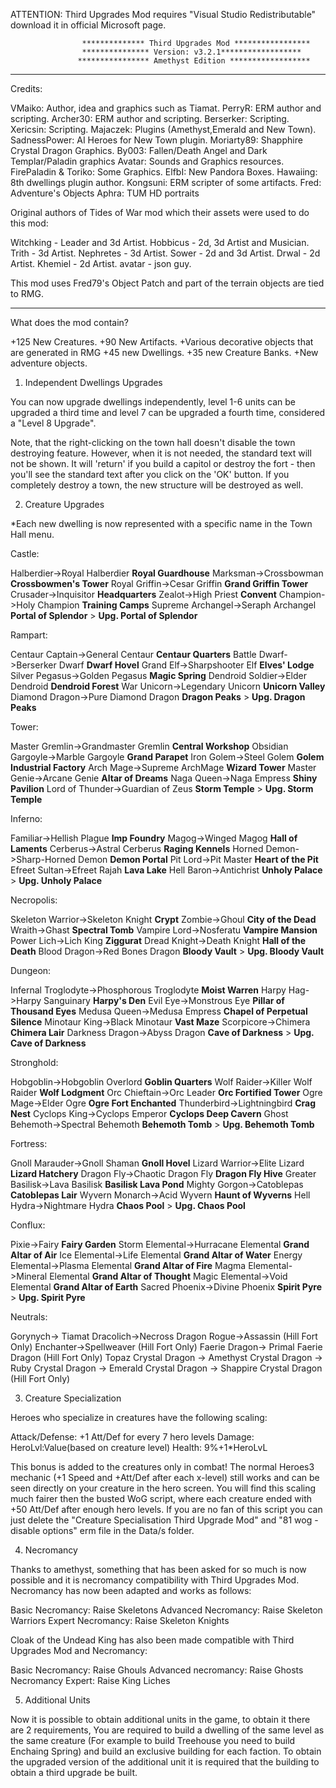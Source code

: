 ATTENTION: Third Upgrades Mod requires "Visual Studio Redistributable" download it in official Microsoft page.

                    ************** Third Upgrades Mod *****************
                    *************** Version: v3.2.1******************
                   **************** Amethyst Edition ******************

--------------------------------------------------------------------------------------------------

Credits:

VMaiko: Author, idea and graphics such as Tiamat.
PerryR: ERM author and scripting.
Archer30: ERM author and scripting.
Berserker: Scripting.
Xericsin: Scripting.
Majaczek: Plugins (Amethyst,Emerald and New Town).
SadnessPower: AI Heroes for New Town plugin.
Moriarty89: Shapphire Crystal Dragon Graphics.
By003: Fallen/Death Angel and Dark Templar/Paladin graphics
Avatar: Sounds and Graphics resources.
FirePaladin & Toriko: Some Graphics.
ElfbI: New Pandora Boxes.
Hawaiing: 8th dwellings plugin author.
Kongsuni: ERM scripter of some artifacts.
Fred: Adventure's Objects
Aphra: TUM HD portraits

Original authors of Tides of War mod which their assets were used to do this mod:

Witchking - Leader and 3d Artist.
Hobbicus - 2d, 3d Artist and Musician.
Trith - 3d Artist.
Nephretes - 3d Artist.
Sower - 2d and 3d Artist.
Drwal - 2d Artist.
Khemiel - 2d Artist.
avatar - json guy.



This mod uses Fred79's Object Patch and part of the terrain objects are tied to RMG.

------------------------------------------------------------------------------------------------------------

What does the mod contain?

+125 New Creatures.
+90 New Artifacts.
+Various decorative objects that are generated in RMG
+45 new Dwellings.
+35 new Creature Banks.
+New adventure objects.




1. Independent Dwellings Upgrades

You can now upgrade dwellings independently, level 1-6 units can be upgraded a third time and level 7 can be upgraded a fourth time, considered a "Level 8 Upgrade".

Note, that the right-clicking on the town hall doesn't disable the town destroying feature. However, when it is not needed, the standard text will not be shown. 
It will 'return' if you build a capitol or destroy the fort - then you'll see the standard text after you click on the 'OK' button. If you completely destroy a town, the new structure will be destroyed as well.

2. Creature Upgrades

*Each new dwelling is now represented with a specific name in the Town Hall menu.

Castle:

Halberdier->Royal Halberdier **Royal Guardhouse**
Marksman->Crossbowman **Crossbowmen's Tower**
Royal Griffin->Cesar Griffin **Grand Griffin Tower**
Crusader->Inquisitor **Headquarters**
Zealot->High Priest **Convent**
Champion->Holy Champion **Training Camps**
Supreme Archangel->Seraph Archangel **Portal of Splendor** > **Upg. Portal of Splendor**


Rampart:

Centaur Captain->General Centaur **Centaur Quarters**
Battle Dwarf->Berserker Dwarf **Dwarf Hovel**
Grand Elf->Sharpshooter Elf **Elves' Lodge**
Silver Pegasus->Golden Pegasus **Magic Spring**
Dendroid Soldier->Elder Dendroid **Dendroid Forest**
War Unicorn->Legendary Unicorn **Unicorn Valley**
Diamond Dragon->Pure Diamond Dragon **Dragon Peaks** > **Upg. Dragon Peaks**


Tower:

Master Gremlin->Grandmaster Gremlin **Central Workshop**
Obsidian Gargoyle->Marble Gargoyle **Grand Parapet**
Iron Golem->Steel Golem **Golem Industrial Factory**
Arch Mage->Supreme ArchMage **Wizard Tower**
Master Genie->Arcane Genie **Altar of Dreams**
Naga Queen->Naga Empress **Shiny Pavilion**
Lord of Thunder->Guardian of Zeus **Storm Temple** > **Upg. Storm Temple**	


Inferno:

Familiar->Hellish Plague **Imp Foundry**
Magog->Winged Magog **Hall of Laments**
Cerberus->Astral Cerberus **Raging Kennels**
Horned Demon->Sharp-Horned Demon **Demon Portal**
Pit Lord->Pit Master **Heart of the Pit**
Efreet Sultan->Efreet Rajah **Lava Lake**
Hell Baron->Antichrist **Unholy Palace** > **Upg. Unholy Palace**	


Necropolis:

Skeleton Warrior->Skeleton Knight **Crypt**
Zombie->Ghoul **City of the Dead**
Wraith->Ghast **Spectral Tomb**
Vampire Lord->Nosferatu **Vampire Mansion**
Power Lich->Lich King **Ziggurat**
Dread Knight->Death Knight **Hall of the Death**
Blood Dragon->Red Bones Dragon **Bloody Vault** > **Upg. Bloody Vault**	


Dungeon:

Infernal Troglodyte->Phosphorous Troglodyte **Moist Warren**
Harpy Hag->Harpy Sanguinary **Harpy's Den**
Evil Eye->Monstrous Eye **Pillar of Thousand Eyes**
Medusa Queen->Medusa Empress **Chapel of Perpetual Silence**
Minotaur King->Black Minotaur **Vast Maze**
Scorpicore->Chimera **Chimera Lair**
Darkness Dragon->Abyss Dragon **Cave of Darkness** > **Upg. Cave of Darkness**	


Stronghold:

Hobgoblin->Hobgoblin Overlord **Goblin Quarters**
Wolf Raider->Killer Wolf Raider **Wolf Lodgment**
Orc Chieftain->Orc Leader **Orc Fortified Tower**
Ogre Mage->Elder Ogre **Ogre Fort Enchanted**
Thunderbird->Lightningbird **Crag Nest**
Cyclops King->Cyclops Emperor **Cyclops Deep Cavern**
Ghost Behemoth->Spectral Behemoth **Behemoth Tomb** > **Upg. Behemoth Tomb**	


Fortress:

Gnoll Marauder->Gnoll Shaman **Gnoll Hovel** 
Lizard Warrior->Elite Lizard **Lizard Hatchery**
Dragon Fly->Chaotic Dragon Fly **Dragon Fly Hive**
Greater Basilisk->Lava Basilisk **Basilisk Lava Pond**
Mighty Gorgon->Catoblepas **Catoblepas Lair**
Wyvern Monarch->Acid Wyvern **Haunt of Wyverns**
Hell Hydra->Nightmare Hydra **Chaos Pool** > **Upg. Chaos Pool**	


Conflux:

Pixie->Fairy **Fairy Garden**
Storm Elemental->Hurracane Elemental **Grand Altar of Air**
Ice Elemental->Life Elemental **Grand Altar of Water**
Energy Elemental->Plasma Elemental **Grand Altar of Fire**
Magma Elemental->Mineral Elemental **Grand Altar of Thought**
Magic Elemental->Void Elemental **Grand Altar of Earth**
Sacred Phoenix->Divine Phoenix **Spirit Pyre** > **Upg. Spirit Pyre**	


Neutrals:

Gorynych-> Tiamat
Dracolich->Necross Dragon
Rogue->Assassin (Hill Fort Only)
Enchanter->Spellweaver (Hill Fort Only)
Faerie Dragon-> Primal Faerie Dragon (Hill Fort Only)
Topaz Crystal Dragon -> Amethyst Crystal Dragon -> Ruby Crystal Dragon -> Emerald Crystal Dragon -> Shappire Crystal Dragon (Hill Fort Only)

3. Creature Specialization

Heroes who specialize in creatures have the following scaling:

Attack/Defense: +1 Att/Def for every 7 hero levels
Damage: HeroLvl:Value(based on creature level)
Health: 9%+1*HeroLvL 

This bonus is added to the creatures only in combat! The normal Heroes3 mechanic (+1 Speed and +Att/Def after each x-level) still works and can be seen directly on your creature in the hero screen.
You will find this scaling much fairer then the busted WoG script, where each creature ended with +50 Att/Def after enough hero levels. 
If you are no fan of this script you can just delete the "Creature Specialisation Third Upgrade Mod" and "81 wog - disable options" erm file in the Data/s folder. 

4. Necromancy

Thanks to amethyst, something that has been asked for so much is now possible and it is necromancy compatibility with Third Upgrades Mod.
Necromancy has now been adapted and works as follows:

Basic Necromancy: Raise Skeletons
Advanced Necromancy: Raise Skeleton Warriors
Expert Necromancy: Raise Skeleton Knights

Cloak of the Undead King has also been made compatible with Third Upgrades Mod and Necromancy:

Basic Necromancy: Raise Ghouls
Advanced necromancy: Raise Ghosts
Necromancy Expert: Raise King Liches

5. Additional Units

Now it is possible to obtain additional units in the game, to obtain it there are 2 requirements, 
You are required to build a dwelling of the same level as the same creature (For example to build Treehouse you need to build Enchaing Spring) and build an exclusive building for each faction.
To obtain the upgraded version of the additional unit it is required that the building to obtain a third upgrade be built.